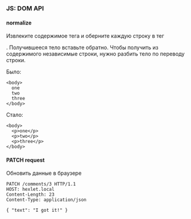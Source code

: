 ### JS: DOM API

#### normalize
Извлеките содержимое тега <body> и оберните каждую строку в тег <p>. Получившееся тело вставьте обратно. Чтобы получить из содержимого <body> независимые строки, нужно разбить тело по переводу строки.

Было:
```
<body>
  one
  two
  three
</body>

```

Стало:
```
<body>
  <p>one</p>
  <p>two</p>
  <p>three</p>
</body>
```

#### PATCH request
Обновить данные в браузере

```
PATCH /comments/3 HTTP/1.1
HOST: hexlet.local
Content-Length: 23
Content-Type: application/json

{ "text": "I got it!" }
```